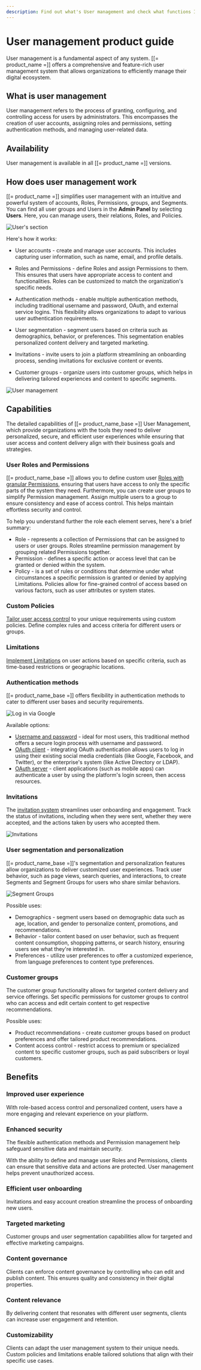 ```yaml
---
description: Find out what's User management and check what functions Ibexa DXP offers in this area to effectively manage the digital ecosystem.
---
```


# User management product guide

User management is a fundamental aspect of any system.
[[= product_name =]] offers a comprehensive and feature-rich user management system that allows organizations to efficiently manage their digital ecosystem.

## What is user management

User management refers to the process of granting, configuring, and controlling access for users by administrators.
This encompasses the creation of user accounts, assigning roles and permissions, setting authentication methods, and managing user-related data.

## Availability

User management is available in all [[= product_name =]] versions.

## How does user management work

[[= product_name =]] simplifies user management with an intuitive and powerful system of accounts, Roles, Permissions, groups, and Segments.
You can find all user groups and Users in the **Admin Panel** by selecting **Users**.
Here, you can manage users, their relations, Roles, and Policies.

![User's section](users_section.png)

Here's how it works:

- User accounts - create and manage user accounts. This includes capturing user information, such as name, email, and profile details.

- Roles and Permissions - define Roles and assign Permissions to them. This ensures that users have appropriate access to content and functionalities. Roles can be customized to match the organization's specific needs.

- Authentication methods - enable multiple authentication methods, including traditional username and password, OAuth, and external service logins. This flexibility allows organizations to adapt to various user authentication requirements.

- User segmentation - segment users based on criteria such as demographics, behavior, or preferences. This segmentation enables personalized content delivery and targeted marketing.

- Invitations - invite users to join a platform streamlining an onboarding process, sending invitations for exclusive content or events.

- Customer groups - organize users into customer groups, which helps in delivering tailored experiences and content to specific segments.

![User management](user_management.png)

## Capabilities

The detailed capabilities of [[= product_name_base =]] User Management,
which provide organizations with the tools they need to deliver personalized, secure,
and efficient user experiences while ensuring that user access and content delivery align with their business goals and strategies.

### User Roles and Permissions

[[= product_name_base =]] allows you to define custom user [Roles with granular Permissions](permission_overview.md), ensuring that users have access to only the specific parts of the system they need.
Furthermore, you can create user groups to simplify Permission management.
Assign multiple users to a group to ensure consistency and ease of access control.
This helps maintain effortless security and control.

To help you understand further the role each element serves, here's a brief summary: 

- Role - represents a collection of Permissions that can be assigned to users or user groups. Roles streamline permission management by grouping related Permissions together.
- Permission - defines a specific action or access level that can be granted or denied within the system.
- Policy - is a set of rules or conditions that determine under what circumstances a specific permission is granted or denied by applying Limitations.
Policies allow for fine-grained control of access based on various factors, such as user attributes or system states.

### Custom Policies

[Tailor user access control](custom_policies.md) to your unique requirements using custom policies. Define complex rules and access criteria for different users or groups.

### Limitations

[Implement Limitations](limitations.md) on user actions based on specific criteria, such as time-based restrictions or geographic locations.

### Authentication methods

[[= product_name_base =]] offers flexibility in authentication methods to cater to different user bases and security requirements.

![Log in via Google](log_in_via_google.png)

Available options:

- [Username and password](passwords.md) - ideal for most users, this traditional method offers a secure login process with username and password.
- [OAuth client](oauth_client.md) - integrating OAuth authentication allows users to log in using their existing social media credentials (like Google, Facebook, and Twitter), or the enterprise's system (like Active Directory or LDAP).
- [OAuth server](oauth_server.md) - client applications (such as mobile apps) can authenticate a user by using the platform's login screen, then access resources.

### Invitations

The [invitation system](invitations.md) streamlines user onboarding and engagement.
Track the status of invitations, including when they were sent, whether they were accepted, and the actions taken by users who accepted them.

![Invitations](users_invitation.png)

### User segmentation and personalization

[[= product_name_base =]]'s segmentation and personalization features allow organizations to deliver customized user experiences.
Track user behavior, such as page views, search queries, and interactions, to create Segments and Segment Groups for users who share similar behaviors.

![Segment Groups](../administration/img/admin_panel_segment_groups.png)

Possible uses:

- Demographics - segment users based on demographic data such as age, location, and gender to personalize content, promotions, and recommendations.
- Behavior - tailor content based on user behavior, such as frequent content consumption, shopping patterns, or search history, ensuring users see what they're interested in.
- Preferences - utilize user preferences to offer a customized experience, from language preferences to content type preferences.

### Customer groups

The customer group functionality allows for targeted content delivery and service offerings.
Set specific permissions for customer groups to control who can access and edit certain content to get respective recommendations.

Possible uses:

- Product recommendations - create customer groups based on product preferences and offer tailored product recommendations.
- Content access control - restrict access to premium or specialized content to specific customer groups, such as paid subscribers or loyal customers.

## Benefits

### Improved user experience

With role-based access control and personalized content, users have a more engaging and relevant experience on your platform.

### Enhanced security

The flexible authentication methods and Permission management help safeguard sensitive data and maintain security.

With the ability to define and manage user Roles and Permissions, clients can ensure that sensitive data and actions are protected.
User management helps prevent unauthorized access.

### Efficient user onboarding

Invitations and easy account creation streamline the process of onboarding new users.

### Targeted marketing

Customer groups and user segmentation capabilities allow for targeted and effective marketing campaigns.

### Content governance

Clients can enforce content governance by controlling who can edit and publish content.
This ensures quality and consistency in their digital properties.

### Content relevance

By delivering content that resonates with different user segments, clients can increase user engagement and retention.

### Customizability

Clients can adapt the user management system to their unique needs.
Custom policies and limitations enable tailored solutions that align with their specific use cases.

